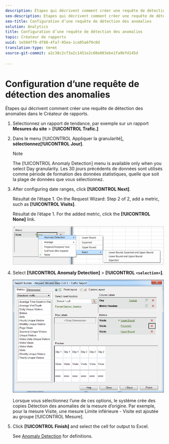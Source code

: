 ```yaml
---
description: Étapes qui décrivent comment créer une requête de détection des anomalies dans le Créateur de rapports.
seo-description: Etapes qui décrivent comment créer une requête de détection des anomalies dans le créateur de rapports.
seo-title: Configuration d’une requête de détection des anomalies
solution: Analytics
title: Configuration d’une requête de détection des anomalies
topic: Créateur de rapports
uuid: 1e504ff9-df88-4fa7-95ea-1ca05a6f9c0d
translation-type: tm+mt
source-git-commit: a2c38c2cf3a2c1451e2c60e003ebe1fa9bfd145d

---
```



# Configuration d’une requête de détection des anomalies

Étapes qui décrivent comment créer une requête de détection des anomalies dans le Créateur de rapports.

1. Sélectionnez un rapport de tendance, par exemple sur un rapport **Mesures du site** &gt; **[!UICONTROL Trafic.]**
1. Dans le menu [!UICONTROL Appliquer la granularité]**, sélectionnez[!UICONTROL Jour]**.

   >[!NOTE]
   >
   >The [!UICONTROL Anomaly Detection] menu is available only when you select Day granularity. Les 30 jours précédents de données sont utilisés comme période de formation des données statistiques, quelle que soit la plage de données que vous sélectionnez.

1. After configuring date ranges, click **[!UICONTROL Next]**.

   Résultat de l’étape 1. On the Request Wizard: Step 2 of 2, add a metric, such as **[!UICONTROL Visits]**.

   Résultat de l’étape 1. For the added metric, click the **[!UICONTROL None]** link.

   ![Résultat de l’étape](assets/anomaly_select.png)

1. Select **[!UICONTROL Anomaly Detection]** &gt; **[!UICONTROL `<selection>`]**.

   ![Infos étape](assets/anomaly_visit.png)

   Lorsque vous sélectionnez l’une de ces options, le système crée des copies Détection des anomalies de la mesure d’origine. Par exemple, pour la mesure Visite, une mesure Limite inférieure - Visite est ajoutée au groupe [!UICONTROL Mesure].
1. Click **[!UICONTROL Finish]** and select the cell for output to Excel.

   See [Anomaly Detection](../../../analyze/analysis-workspace/virtual-analyst/c-anomaly-detection/anomaly-detection.md#concept_9476D6C093334B1A8044AE63835BDBE7) for definitions.
